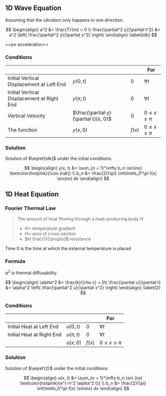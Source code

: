 ## 1D Wave Equation

Assuming that the vibration only happens in one direction.

$$
\begin{align}
a^2 &= \frac{T}{m} > 0 \\
\frac{\partial^2 y}{\partial t^2} &=
a^2 \left(
	\frac{\partial^2 y}{\partial x^2}
\right)
\end{align}
\label{idk}
$$

==$a \ne$ acceleration==

### Conditions

|                                            |                                       |        | For               |
| ------------------------------------------ | ------------------------------------- | ------ | ----------------- |
| Initial Vertical Displacement at Left End  | $y(0, t)$                             | $0$    | $\forall t$       |
| Initial Vertical Displacement at Right End | $y(\pi, t)$                           | $0$    | $\forall t$       |
| Vertical Velocity                          | $\frac{\partial y}{\partial t}(x, 0)$ | $0$    | $0 \le x \le \pi$ |
| The function                               | $y(x, 0)$                             | $f(x)$ | $0 \le x \le \pi$ |

### Solution

Solution of $\eqref{idk}$ under the initial conditions

$$
\begin{align}
y(x, t)
&= \sum_{n = 1}^\infty
b_n
\sin(nx)
\textcolor{hotpink}{\cos (nat)} \\
b_n &= \frac{2}{\pi} \int\limits_0^\pi f(x) \sin(nx) dx
\end{align}
$$

## 1D Heat Equation

### Fourier Thermal Law

> The amount of heat flowing through a heat-producing body $H$
>
> - $H \propto$ temperature gradient
> - $H \propto$ area of cross-section
> - $H \frac{1}{\propto}$ resistance

Time 0 is the time at which the external temperature is placed

### Formula

$\alpha^2$ is thermal diffusability.

$$
\begin{align}
\alpha^2
&= \frac{k}{\rho c} > 0\\
\frac{\partial u}{\partial t}
&=
\alpha^2 \left( \frac{\partial^2 u}{\partial x^2} \right)
\end{align}
\label{2}
$$

### Conditions

|                           |             |        | For               |
| ------------------------- | ----------- | ------ | ----------------- |
| Initial Heat at Left End  | $u(0, t)$   | 0      | $\forall t$       |
| Initial Heat at Right End | $u(\pi, t)$ | 0      | $\forall t$       |
|                           | $u(x, 0)$   | $f(x)$ | $0 \le x \le \pi$ |

### Solution

Solution of $\eqref{2}$ under the initial conditions

$$
\begin{align}
u(x, t)
&= \sum_{n = 1}^\infty
b_n
\sin (nx)
\textcolor{hotpink}{e^{-n^2 \alpha^2 t}} \\
b_n &= \frac{2}{\pi} \int\limits_0^\pi f(x) \sin(nx) dx
\end{align}
$$

